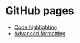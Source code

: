 # GitHub pages

- [Code highlighting](https://docs.github.com/en/get-started/writing-on-github/working-with-advanced-formatting/creating-and-highlighting-code-blocks)
- [Advanced formatting](https://docs.github.com/en/get-started/writing-on-github/working-with-advanced-formatting)

